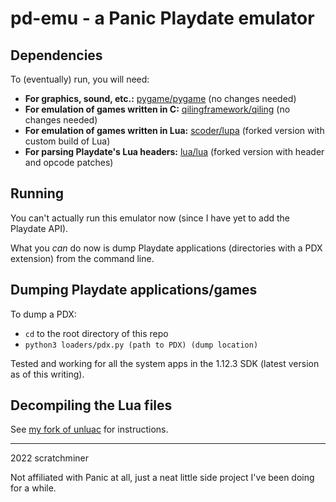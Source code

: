 # pd-emu - a Panic Playdate emulator

## Dependencies
To (eventually) run, you will need:
- **For graphics, sound, etc.:** [pygame/pygame](https://github.com/pygame/pygame) (no changes needed)
- **For emulation of games written in C:** [qilingframework/qiling](https://github.com/qilingframework/qiling) (no changes needed)
- **For emulation of games written in Lua:** [scoder/lupa](https://github.com/scratchminer/lupa) (forked version with custom build of Lua)
- **For parsing Playdate's Lua headers:** [lua/lua](https://github.com/scratchminer/lua54) (forked version with header and opcode patches)

## Running
You can't actually run this emulator now (since I have yet to add the Playdate API).

What you _can_ do now is dump Playdate applications (directories with a PDX extension) from the command line.

## Dumping Playdate applications/games
To dump a PDX:
- `cd` to the root directory of this repo
- `python3 loaders/pdx.py (path to PDX) (dump location)`

Tested and working for all the system apps in the 1.12.3 SDK (latest version as of this writing).

## Decompiling the Lua files
See [my fork of unluac](https://github.com/scratchminer/unluac) for instructions.

--------------------
2022 scratchminer

Not affiliated with Panic at all, just a neat little side project I've been doing for a while.
